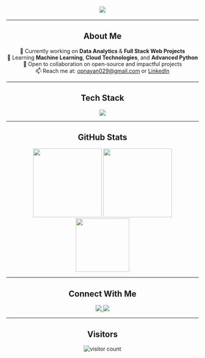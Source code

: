 <!-- GitHub Profile README for kenpachi11zx -->

<h1 align="center" style="font-family: 'Segoe UI', Tahoma, Geneva, Verdana, sans-serif;">
  <img src="https://readme-typing-svg.herokuapp.com?font=Fira+Code&size=30&duration=2500&pause=1000&color=00BFFF&center=true&vCenter=true&width=450&lines=Hey,+what's+up%3F;Welcome+to+my+profile" />
</h1>

---

<h2 align="center">About Me</h2>

<p align="center">
  🔭 Currently working on <strong>Data Analytics</strong> & <strong>Full Stack Web Projects</strong><br>
  🌱 Learning <strong>Machine Learning</strong>, <strong>Cloud Technologies</strong>, and <strong>Advanced Python</strong><br>
  🤝 Open to collaboration on open-source and impactful projects<br>
  📫 Reach me at: <a href="mailto:opnayan029@gmail.com">opnayan029@gmail.com</a> or <a href="https://www.linkedin.com/in/sahil-islam-b1955825a/" target="_blank">LinkedIn</a>
</p>

---

<h2 align="center">Tech Stack</h2>

<p align="center">
  <img src="https://skillicons.dev/icons?i=python,html,css,js,react,nodejs,express,git,github,vscode,mysql,figma" />
</p>

---

<h2 align="center">GitHub Stats</h2>

<div align="center">
  <img src="https://github-readme-stats.vercel.app/api?username=kenpachi11zx&show_icons=true&theme=tokyonight&hide_border=true" height="180" />
  <img src="https://github-readme-streak-stats.herokuapp.com/?user=kenpachi11zx&theme=tokyonight&hide_border=true" height="180" />
</div>

<div align="center">
  <img src="https://github-readme-stats.vercel.app/api/top-langs/?username=kenpachi11zx&layout=compact&theme=tokyonight&hide_border=true" height="140" />
</div>

---

<h2 align="center">Connect With Me</h2>

<p align="center">
  <a href="https://www.linkedin.com/in/sahil-islam-b1955825a/" target="_blank">
    <img src="https://img.shields.io/badge/LinkedIn-0077B5?style=flat-square&logo=linkedin&logoColor=white" />
  </a>
  <a href="mailto:opnayan029@gmail.com">
    <img src="https://img.shields.io/badge/Gmail-D14836?style=flat-square&logo=gmail&logoColor=white" />
  </a>
</p>

---

<h2 align="center">Visitors</h2>

<p align="center">
  <img src="https://komarev.com/ghpvc/?username=kenpachi11zx&style=flat-square&color=0abde3" alt="visitor count"/>
</p>
